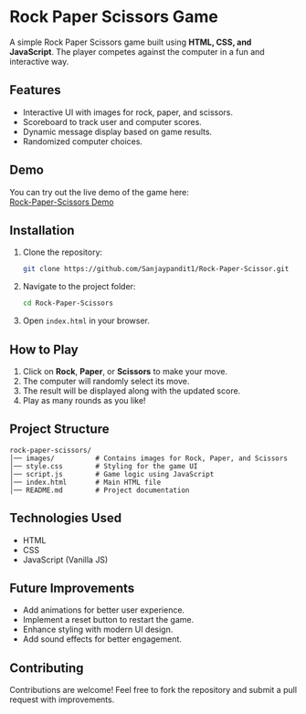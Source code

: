 # Rock Paper Scissors Game

A simple Rock Paper Scissors game built using **HTML, CSS, and JavaScript**. The player competes against the computer in a fun and interactive way.

## Features
- Interactive UI with images for rock, paper, and scissors.
- Scoreboard to track user and computer scores.
- Dynamic message display based on game results.
- Randomized computer choices.

## Demo

You can try out the live demo of the game here:  
[Rock-Paper-Scissors Demo](https://sanjaypandit1.github.io/Rock-Paper-Scissor/)

## Installation
1. Clone the repository:
   ```bash
   git clone https://github.com/Sanjaypandit1/Rock-Paper-Scissor.git
   ```
2. Navigate to the project folder:
   ```bash
   cd Rock-Paper-Scissors
   ```
3. Open `index.html` in your browser.

## How to Play
1. Click on **Rock**, **Paper**, or **Scissors** to make your move.
2. The computer will randomly select its move.
3. The result will be displayed along with the updated score.
4. Play as many rounds as you like!

## Project Structure
```
rock-paper-scissors/
│── images/          # Contains images for Rock, Paper, and Scissors
│── style.css        # Styling for the game UI
│── script.js        # Game logic using JavaScript
│── index.html       # Main HTML file
│── README.md        # Project documentation
```

## Technologies Used
- HTML
- CSS
- JavaScript (Vanilla JS)

## Future Improvements
- Add animations for better user experience.
- Implement a reset button to restart the game.
- Enhance styling with modern UI design.
- Add sound effects for better engagement.

## Contributing
Contributions are welcome! Feel free to fork the repository and submit a pull request with improvements.
